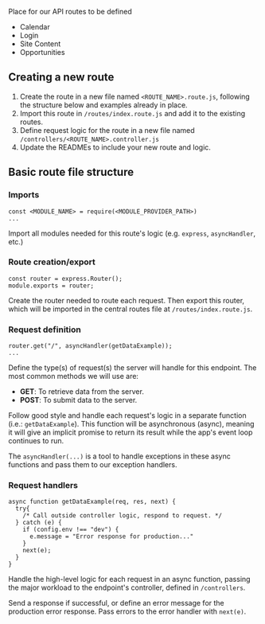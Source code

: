 Place for our API routes to be defined

- Calendar
- Login
- Site Content
- Opportunities

## Creating a new route

1. Create the route in a new file named `<ROUTE_NAME>.route.js`, following the structure below and examples already in place.
2. Import this route in `/routes/index.route.js` and add it to the existing routes.
3. Define request logic for the route in a new file named  `/controllers/<ROUTE_NAME>.controller.js`
4. Update the READMEs to include your new route and logic.

## Basic route file structure

### **Imports**

```
const <MODULE_NAME> = require(<MODULE_PROVIDER_PATH>)
...
```
Import all modules needed for this route's logic (e.g. `express`, `asyncHandler`, etc.)

### **Route creation/export**

```
const router = express.Router();
module.exports = router;
```
Create the router needed to route each request. Then export this router, which will be imported in the central routes file at `/routes/index.route.js`.

### **Request definition**

```
router.get("/", asyncHandler(getDataExample));
...
```
Define the type(s) of request(s) the server will handle for this endpoint. The most common methods we will use are: 
- **GET**: To retrieve data from the server.
- **POST**: To submit data to the server.

Follow good style and handle each request's logic in a separate function (i.e.: `getDataExample`). This function will be asynchronous (async), meaning it will give an implicit promise to return its result while the app's event loop continues to run.

The `asyncHandler(...)` is a tool to handle exceptions in these async functions and pass them to our exception handlers.


### **Request handlers**
```
async function getDataExample(req, res, next) {
  try{
    /* Call outside controller logic, respond to request. */
  } catch (e) {
    if (config.env !== "dev") {
      e.message = "Error response for production..."
    }
    next(e);
  }
}
```
Handle the high-level logic for each request in an async function, passing the major workload to the endpoint's controller, defined in `/controllers`.

Send a response if successful, or define an error message for the production error response. Pass errors to the error handler with `next(e)`.